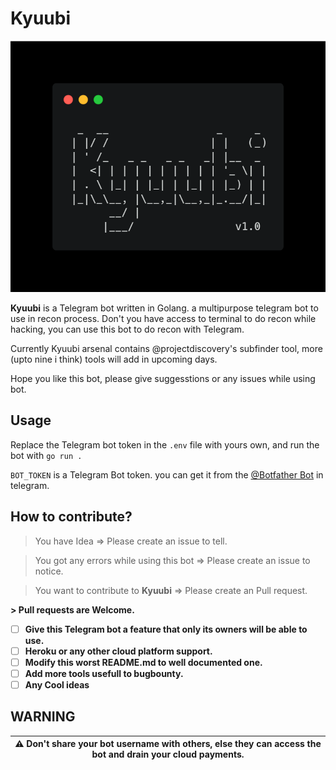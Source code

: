 
# Kyuubi

<p align="center">
  <img  src="_img\banner.png" alt="Kyuubi logo">
</p>

**Kyuubi** is a Telegram bot written in Golang. a multipurpose telegram bot to use in recon process. Don't you have access to terminal to do recon while hacking, you can use this bot to do recon with Telegram.

Currently Kyuubi arsenal contains @projectdiscovery's subfinder tool, more (upto nine i think) tools will add in upcoming days.

Hope you like this bot, please give suggesstions or any issues while using bot.

## Usage

Replace the Telegram bot token in the `.env` file with yours own, and run the bot with 
`go run .`

`BOT_TOKEN` is a Telegram Bot token. you can get it from the [@Botfather Bot](https://t.me/BotFather) in telegram.

## How to contribute?

> You have Idea => Please create an issue to tell.

> You got any errors while using this bot => Please create an issue to notice.

> You want to contribute to **Kyuubi** => Please create an Pull request.

**> Pull requests are Welcome.**

- [ ] **Give this Telegram bot a feature that only its owners will be able to use.**
- [ ] **Heroku or any other cloud platform support.**
- [ ] **Modify this worst README.md to well documented one.**
- [ ] **Add more tools usefull to bugbounty.**
- [ ] **Any Cool ideas**

## WARNING

|  :warning: **Don't share your bot username with others, else they can access the bot and drain your cloud payments.** |
| --- |

